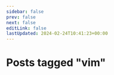 ```yaml
---
sidebar: false
prev: false
next: false
editLink: false
lastUpdated: 2024-02-24T10:41:23+00:00
---
```


# Posts tagged "vim"

<PostArchive tag="vim" />
